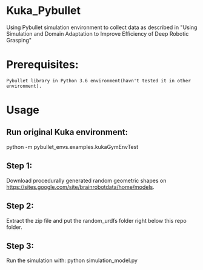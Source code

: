 # Kuka_Pybullet
Using Pybullet simulation environment to collect data as described in "Using Simulation and Domain Adaptation to Improve Efficiency of Deep Robotic Grasping"

# Prerequisites:
	Pybullet library in Python 3.6 environment(havn't tested it in other environment).

# Usage
## Run original Kuka environment:
python -m pybullet_envs.examples.kukaGymEnvTest
## Step 1:
Download procedurally generated random geometric shapes on https://sites.google.com/site/brainrobotdata/home/models.

## Step 2:
Extract the zip file and put the random_urdfs folder right below this repo folder.

## Step 3:
Run the simulation with: python simulation_model.py
	


